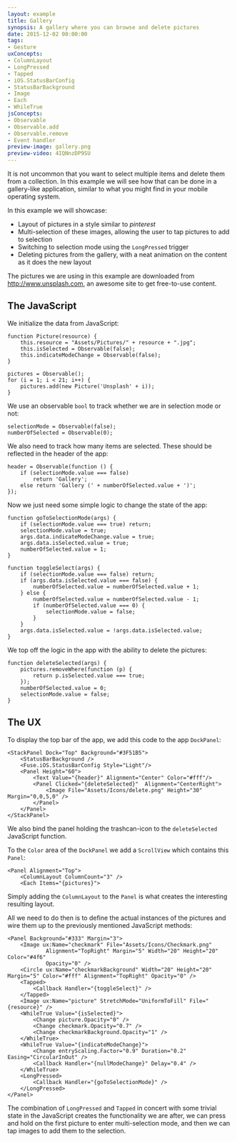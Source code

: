 ```yaml
---
layout: example
title: Gallery
synopsis: A gallery where you can browse and delete pictures
date: 2015-12-02 00:00:00
tags:
- Gesture
uxConcepts:
- ColumnLayout
- LongPressed
- Tapped
- iOS.StatusBarConfig
- StatusBarBackground
- Image
- Each
- WhileTrue
jsConcepts:
- Observable
- Observable.add
- Observable.remove
- Event handler
preview-image: gallery.png
preview-video: 4IQNnzDP9SU
---
```

It is not uncommon that you want to select multiple items and delete them from a collection. In this example we will see how that can be done in a gallery-like application, similar to what you might find in your mobile operating system.

In this example we will showcase:

- Layout of pictures in a style similar to _pinterest_
- Multi-selection of these images, allowing the user to tap pictures to add to selection
- Switching to selection mode using the `LongPressed` trigger
- Deleting pictures from the gallery, with a neat animation on the content as it does the new layout

The pictures we are using in this example are downloaded from http://www.unsplash.com, an awesome site to get free-to-use content.

## The JavaScript

We initialize the data from JavaScript:

<!-- snippet-begin:code/MainView.js:Initialization -->

```
function Picture(resource) {
    this.resource = "Assets/Pictures/" + resource + ".jpg";
    this.isSelected = Observable(false);
    this.indicateModeChange = Observable(false);
}

pictures = Observable();
for (i = 1; i < 21; i++) {
    pictures.add(new Picture('Unsplash' + i));
}
```

<!-- snippet-end -->

We use an observable `bool` to track whether we are in selection mode or not:

<!-- snippet-begin:code/MainView.js:SelectionMode -->

```
selectionMode = Observable(false);
numberOfSelected = Observable(0);
```

<!-- snippet-end -->

We also need to track how many items are selected.
These should be reflected in the header of the app:

<!-- snippet-begin:code/MainView.js:Header -->

```
header = Observable(function () {
    if (selectionMode.value === false)
        return 'Gallery';
    else return 'Gallery (' + numberOfSelected.value + ')';
});
```

<!-- snippet-end -->

Now we just need some simple logic to change the state of the app:

<!-- snippet-begin:code/MainView.js:ToggleSelections -->

```
function goToSelectionMode(args) {
    if (selectionMode.value === true) return;
    selectionMode.value = true;
    args.data.indicateModeChange.value = true;
    args.data.isSelected.value = true;
    numberOfSelected.value = 1;
}

function toggleSelect(args) {
    if (selectionMode.value === false) return;
    if (args.data.isSelected.value === false) {
        numberOfSelected.value = numberOfSelected.value + 1;
    } else {
        numberOfSelected.value = numberOfSelected.value - 1;
        if (numberOfSelected.value === 0) {
            selectionMode.value = false;
        }
    }
    args.data.isSelected.value = !args.data.isSelected.value;
}
```

<!-- snippet-end -->

We top off the logic in the app with the ability to delete the pictures:

<!-- snippet-begin:code/MainView.js:DeleteSelected -->

```
function deleteSelected(args) {
    pictures.removeWhere(function (p) {
        return p.isSelected.value === true;
    });
    numberOfSelected.value = 0;
    selectionMode.value = false;
}
```

<!-- snippet-end -->

## The UX

To display the top bar of the app, we add this code to the app `DockPanel`:

<!-- snippet-begin:code/MainView.ux:TopBar -->

```
<StackPanel Dock="Top" Background="#3F51B5">
    <StatusBarBackground />
    <Fuse.iOS.StatusBarConfig Style="Light"/>
    <Panel Height="60">
        <Text Value="{header}" Alignment="Center" Color="#fff"/>
        <Panel Clicked="{deleteSelected}"  Alignment="CenterRight">
            <Image File="Assets/Icons/delete.png" Height="30" Margin="0,0,5,0" />
        </Panel>
    </Panel>
</StackPanel>
```

<!-- snippet-end -->

We also bind the panel holding the trashcan-icon to the `deleteSelected` JavaScript function.

To the `Color` area of the `DockPanel` we add a `ScrollView` which contains this `Panel`:

<!-- snippet-begin:code/MainView.ux:ColumnLayout -->

```
<Panel Alignment="Top">
    <ColumnLayout ColumnCount="3" />
    <Each Items="{pictures}">
```

<!-- snippet-end -->

Simply adding the `ColumnLayout` to the `Panel` is what creates the interesting resulting layout.

All we need to do then is to define the actual instances of the pictures and wire them up to the previously mentioned JavaScript methods:

<!-- snippet-begin:code/MainView.ux:ImageInstances -->

```
<Panel Background="#333" Margin="3">
    <Image ux:Name="checkmark" File="Assets/Icons/Checkmark.png"
            Alignment="TopRight" Margin="5" Width="20" Height="20" Color="#4f6"
            Opacity="0" />
    <Circle ux:Name="checkmarkBackground" Width="20" Height="20" Margin="5" Color="#fff" Alignment="TopRight" Opacity="0" />
    <Tapped>
        <Callback Handler="{toggleSelect}" />
    </Tapped>
    <Image ux:Name="picture" StretchMode="UniformToFill" File="{resource}" />
    <WhileTrue Value="{isSelected}">
        <Change picture.Opacity="0" />
        <Change checkmark.Opacity="0.7" />
        <Change checkmarkBackground.Opacity="1" />
    </WhileTrue>
    <WhileTrue Value="{indicateModeChange}">
        <Change entryScaling.Factor="0.9" Duration="0.2" Easing="CircularInOut" />
        <Callback Handler="{nullModeChange}" Delay="0.4" />
    </WhileTrue>
    <LongPressed>
        <Callback Handler="{goToSelectionMode}" />
    </LongPressed>
</Panel>
```

<!-- snippet-end -->

The combination of `LongPressed` and `Tapped` in concert with some trivial state in the JavaScript creates the functionality we are after, we can press and hold on the first picture to enter multi-selection mode, and then we can tap images to add them to the selection.
